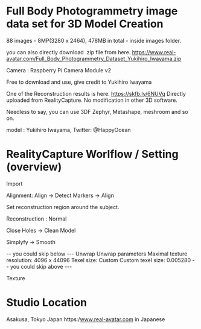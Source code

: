 
# Full Body Photogrammetry image data set for 3D Model Creation

88 images - 8MP(3280 x 2464), 478MB in total - inside images folder.

you can also directly download .zip file from here.
https://www.real-avatar.com/Full_Body_Photogrammetry_Dataset_Yukihiro_Iwayama.zip

Camera : Raspberry Pi Camera Module v2

Free to download and use, give credit to Yukihiro Iwayama

One of the Reconstruction results is here.
https://skfb.ly/6NUVq
Directly uploaded from RealityCapture. No modification in other 3D software.

Needless to say, you can use 3DF Zephyr, Metashape, meshroom and so on.

model : Yukihiro Iwayama,  Twitter: @HappyOcean

# RealityCapture Worlflow / Setting (overview)

Import

Alignment: Align -> Detect Markers -> Align

Set reconstruction region around the subject.

Reconstruction : Normal

Close Holes -> Clean Model

Simplyfy -> Smooth

-- you could skip below ---
Unwrap
  Unwrap parameters
    Maximal texture resolution: 4096 x 44096
    Texel size: Custom
    Custom texel size: 0.005280
-- you could skip above ---    

Texture


# Studio Location 
Asakusa, Tokyo Japan
https:/www.real-avatar.com in Japanese
